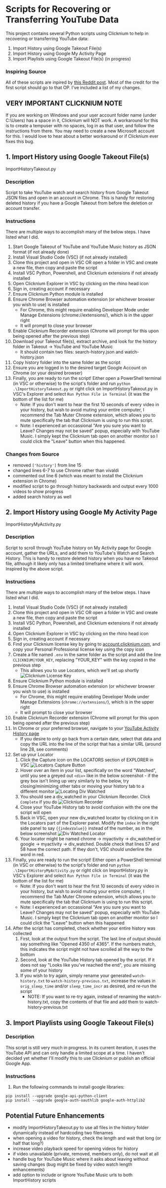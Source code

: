 # Scripts for Recovering or Transferring YouTube Data

This project contains several Python scripts using Clicknium to help in recovering or transferring YouTube data:
1. Import History using Google Takeout File(s)
1. Import History using Google My Activity Page
1. Import Playlists using Google Takeout File(s) (in progress)


### Inspiring Source

All of these scripts are inpired by [this Reddit post](https://www.reddit.com/r/automation/comments/ydzgzn/importing_youtube_history_via_clicknium_and_python/). Most of the credit for the first script should go to that OP. I've included a list of my changes.


## VERY IMPORTANT CLICKNIUM NOTE

If you are working on Windows and your user account folder name (under C:\Users) has a space in it, Clicknium will NOT work. A workaround for this is to create a tempuser with no spaces, log in as that user, and follow the instructions from there. You may need to create a new Microsoft account for this. I would love to hear about a better workaround or if Clicknium ever fixes this bug.



## 1. Import History using Google Takeout File(s)

ImportHistoryTakeout.py

### Description

Script to take YouTube watch and search history from Google Takeout JSON files and open in an account in Chrome. This is handy for restoring deleted history if you have a Google Takeout from before the deletion or account transfer.


### Instructions

There are multiple ways to accomplish many of the below steps. I have listed what I did.

1. Start Google Takeout of YouTube and YouTube Music history as JSON format (if not already done)
1. Install Visual Studio Code (VSC) (if not already installed)
1. Clone this project and open in VSC OR open a folder in VSC and create a new file, then copy and paste the script
1. Install VSC Python, Powershell, and Clicknium extensions if not already installed
1. Open Clicknium Explorer in VSC by clicking on the rhino head icon
1. Sign in, creating account if necessary
1. Ensure Clicknium Python module is installed
1. Ensure Chrome Browser automation extension (or whichever browser you wish to use) is installed
    - For Chrome, this might require enabling Developer Mode under Manage Extensions (chrome://extensions/), which is in the upper right
    - It will prompt to close your browser
1. Enable Clicknium Recorder extension (Chrome will prompt for this upon being opened after the previous step)
1. Download your Takeout file(s), extract archive, and look for the history folder in Takeout -> YouTube and YouTube Music
    - It should contain two files: search-history.json and watch-history.json
1. Copy history folder into the same folder as the script
1. Ensure you are logged in to the desired target Google Account on Chrome (or your desired browser)
1. Finally, you are ready to run the script! Either open a PowerShell terminal (in VSC or otherwise) to the script's folder and run ``python .\ImportHistoryTakeout.py`` or right click on ImportHistoryTakeout.py in VSC's Explorer and select ``Run Python File in Terminal`` (it was the bottom of the list for me)
    - Note: If you don't want to hear the first 10 seconds of every video in your history, but wish to avoid muting your entire computer, I recommend the Tab Muter Chrome extension, which allows you to mute specifically the tab that Clicknium is using to run this script.
    - Note: I experienced an occassional "Are you sure you want to Leave? Changes may not be saved" popup, especially with YouTube Music. I simply kept the Clicknium tab open on another monitor so I could click the "Leave" button when this happened.


### Changes from Source

- removed ``['history']`` from line 15
- changed lines 6-7 to use Chrome rather than vivaldi
- commented out line 6 (which was meant to install the Clicknium extension in Chrome)
- modified script to go through history backwards and output every 1000 videos to show progress
- added search history as well



## 2. Import History using Google My Activity Page

ImportHistoryMyActivity.py

### Description

Script to scroll through YouTube history on My Activity page for Google account, gather the URLs, and add them to YouTube's Watch and Search History. This is handy to restore deleted history when you have no Takeout file, although it likely only has a limited timeframe where it will work. Inspired by the above script.


### Instructions

There are multiple ways to accomplish many of the below steps. I have listed what I did.

1. Install Visual Studio Code (VSC) (if not already installed)
1. Clone this project and open in VSC OR open a folder in VSC and create a new file, then copy and paste the script
1. Install VSC Python, Powershell, and Clicknium extensions if not already installed
1. Open Clicknium Explorer in VSC by clicking on the rhino head icon
1. Sign in, creating account if necessary
1. Find your Clicknium license key by going to [account.clicknium.com](), and copy your Personal Professional license key using the copy icon
1. Create a file named ``.env`` in the same folder as the script and add the line ``CLICKNIUM|YOUR_KEY``, replacing "YOUR_KEY" with the key copied in the previous step
    - This allows you to use Locators, which we'll set up shortly
    ![Clicknium License Key](screenshots\ClickniumLicenseKey.png)
1. Ensure Clicknium Python module is installed
1. Ensure Chrome Browser automation extension (or whichever browser you wish to use) is installed
    - For Chrome, this might require enabling Developer Mode under Manage Extensions (``chrome://extensions/``), which is in the upper right
    - It will prompt to close your browser
1. Enable Clicknium Recorder extension (Chrome will prompt for this upon being opened after the previous step)
1. In Chrome or your preferred browser, navigate to your [YouTube Activity History page](https://myactivity.google.com/product/youtube?hl=en)
    - If you desire to only go back from a certain date, select that data and copy the URL into the line of the script that has a similar URL (around line 28, see comments)
1. Set up your Locator
    1. Click the Capture icon on the LOCATORS section of EXPLORER in VSC
    ![Locators Capture Button](screenshots\LocatorsCapture.png)
    1. Hover over an item in your list, specifically on the word "Watched", until you see a greyed out ``<div>`` like in the below screenshot - if the grey box isn't lining up very similarly to the below, try closing/minimizing other tabs or moving your history tab to a different monitor
    ![Locating Div Watched](screenshots\LocatingDivWatched.png)
    1. You should see a div_watched in your Clicknium Recorder. Click ``Complete`` if you do
    ![Clicknium Recorder](screenshots\ClickniumRecorder.png)
    1. Close your YouTube History tab to avoid confusion with the one the script will open
    1. Back in VSC, open your new div_watched locator by clicking on it in the Locators part of the Explorer panel. Modify the ``index`` in the right side panel to say ``{{indexValue}}`` instead of the number, as in the below screenshot
    ![Div Watched Locator](screenshots\DivWatchedLocator.png)
    1. Your locator might be named chrome -> myactivity -> div_watched or google -> myactivity -> div_watched. Double check that lines 57 and 58 have the correct path. If they don't, VSC should underline the word in red.
1. Finally, you are ready to run the script! Either open a PowerShell terminal (in VSC or otherwise) to the script's folder and run ``python .\ImportHistoryMyActivity.py`` or right click on ImportHistory.py in VSC's Explorer and select ``Run Python File in Terminal`` (it was the bottom of the list for me)
    - Note: If you don't want to hear the first 10 seconds of every video in your history, but wish to avoid muting your entire computer, I recommend the Tab Muter Chrome extension, which allows you to mute specifically the tab that Clicknium is using to run this script.
    - Note: I experienced an occassional "Are you sure you want to Leave? Changes may not be saved" popup, especially with YouTube Music. I simply kept the Clicknium tab open on another monitor so I could click the "Leave" button when this happened
1. After the script has completed, check whether your entire history was collected
    1. First, look at the output from the script. The last line of output should say something like "Opened 4350 of 4365". If the numbers match, this indicates the script might not have scrolled all the way to the bottom
    1. Second, look at the YouTube History tab opened by the script. If it does not say "Looks like you've reached the end", you are missing some of your history
    1. If you wish to try again, simply rename your generated ``watch-history.txt`` to ``watch-history-previous.txt``, increase the values in ``orig_sleep_time`` and/or ``sleep_time_incr`` as desired, and re-run the script
        - NOTE: If you want to re-try again, instead of renaming the watch-history.txt, copy the contents of that file and add them to watch-history-previous.txt



## 3. Import Playlists using Google Takeout File(s)

### Description

This script is still very much in progress. In its current iteration, it uses the YouTube API and can only handle a limited scope at a time. I haven't decided yet whether I'll modify this to use Clicknium or publish an official Google App. 


### Instructions

1. Run the following commands to install google libraries:
```
pip install --upgrade google-api-python-client
pip install --upgrade google-auth-oauthlib google-auth-httplib2
```



## Potential Future Enhancements

- modify ImportHistoryTakeout.py to use all files in the history folder dynamically instead of hardcoding two filenames
- when opening a video for history, check the length and wait that long (or half that long?)
- increase video playback speed for opening videos for history
- if video unavailable (private, removed, members only), do not wait at all
- handle bug for YouTube Music where it asks about leaving without saving changes (bug might be fixed by video watch length enhancements)
- add option to include or ignore YouTube Music urls to both ImportHistory scripts
